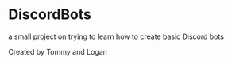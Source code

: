 # DiscordBots
 a small project on trying to learn how to create basic Discord bots
 
 Created by Tommy and Logan
